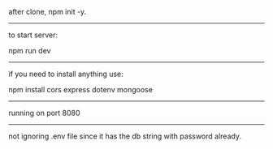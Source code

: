 after clone, npm init -y. 

-----------------------------

to start server: 

npm run dev

-----------------------------

if you need to install anything use:

 npm install cors express dotenv mongoose

 -----------------------------


 running on port 8080

 -----------------------------

 not ignoring .env file since it has the db string with password already. 